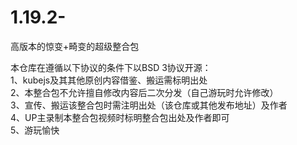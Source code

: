 # 1.19.2-
高版本的惊变+畸变的超级整合包

本仓库在遵循以下协议的条件下以BSD 3协议开源：  
1、kubejs及其其他原创内容借鉴、搬运需标明出处  
2、本整合包不允许擅自修改内容后二次分发（自己游玩时允许修改）  
3、宣传、搬运该整合包时需注明出处（该仓库或其他发布地址）及作者  
4、UP主录制本整合包视频时标明整合包出处及作者即可  
5、游玩愉快  
